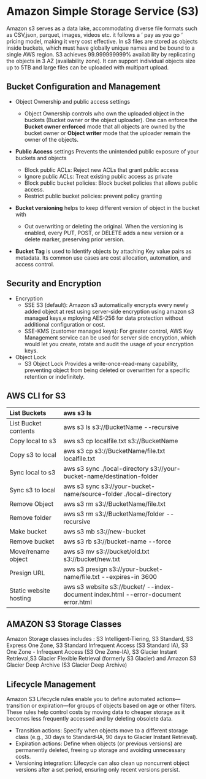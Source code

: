 # Amazon Simple Storage Service (S3)

Amazon s3 serves as a data lake, accommodating diverse file formats such as CSV,json, parquet, images, videos etc. it follows a ’  pay as you go ‘ pricing model, making it very cost effective. In s3 files are stored as objects inside buckets, which must have globally unique names and be bound to a single AWS region. S3 achieves 99.999999999% availability by replicating the objects in 3 AZ (availability zone). It can support individual objects size up to 5TB and large files can be uploaded with multipart upload.

## Bucket Configuration and Management

+ Object Ownership and public access settings  
  + Object Ownership controls who own the uploaded object in the buckets (Bucket owner or the object uploader). One can enforce the **Bucket owner enforced** mode that all objects are owned by the bucket owner or **Object writer** mode that the uploader remain the owner of the objects.  
      
+ **Public Access** settings Prevents the unintended public exposure of your buckets and objects    
  + Block public ACLs: Reject new ACLs that grant public access  
  + Ignore public ACLs: Treat existing public access as private  
  + Block public bucket policies: Block bucket policies that allows public access.  
  + Restrict public bucket policies: prevent policy granting

+ **Bucket versioning** helps to keep different version of object in the bucket with

  + Out overwriting or deleting the original. When the versioning is enabled, every PUT, POST, or DELETE adds a new version or a delete marker, preserving prior version.

+ **Bucket Tag** is used to Identify objects by attaching Key value pairs as	metadata. Its common use cases are cost allocation, automation, and access control.

## Security and  Encryption

+ Encryption  
  + SSE S3 (default): Amazon s3 automatically encrypts every newly added object at rest using server-side encryption using amazon s3 managed keys,e mploying AES-256 for data protection without additional configuration or cost.  
  + SSE-KMS (customer managed keys): For greater control, AWS Key Management service can be used for server side encryption, which would let you create, rotate and audit the usage of your encryption keys.  
+ Object Lock  
  + S3 Object Lock Provides a write-once-read-many capability, preventing object from being deleted or overwritten for a specific retention or indefinitely.

## AWS CLI for S3

| List Buckets | aws s3 ls |
| :---- | :---- |
| List Bucket contents | aws s3 ls s3://BucketName \--recursive |
| Copy local to s3 | aws s3 cp localfile.txt s3://BucketName |
| Copy s3 to local | aws s3 cp s3://BucketName/file.txt localfile.txt |
| Sync local to s3 | aws s3 sync ./local-directory s3://your-bucket-name/destination-folder |
| Sync s3 to local | aws s3 sync s3://your-bucket-name/source-folder ./local-directory  |
| Remove Object | aws s3 rm s3://BucketName/file.txt |
|  Remove folder | aws s3 rm s3://BucketName/folder \--recursive |
|  Make bucket |  aws s3 mb s3://new-bucket |
|  Remove bucket | aws s3 rb s3://bucket-name \--force |
| Move/rename object | aws s3 mv s3://bucket/old.txt s3://bucket/new.txt |
| Presign URL | aws s3 presign s3://your-bucket-name/file.txt \--expires-in 3600 |
| Static website hosting |  aws s3 website s3://bucket/ \--index-document index.html \--error-document error.html |

## AMAZON S3 Storage Classes

Amazon Storage classes includes : S3 Intelligent-Tiering, S3 Standard, S3 Express One Zone, S3 Standard Infrequent Access (S3 Standard IA), S3 One Zone \- Infrequent Access (S3 One Zone-IA), S3 Glacier Instant Retrieval,S3 Glacier Flexible Retrieval (formerly S3 Glacier) and Amazon S3 Glacier Deep Archive (S3 Glacier Deep Archive)

## **Lifecycle Management**

Amazon S3 Lifecycle rules enable you to define automated actions—transition or expiration—for groups of objects based on age or other filters. These rules help control costs by moving data to cheaper storage as it becomes less frequently accessed and by deleting obsolete data.

+ Transition actions: Specify when objects move to a different storage class (e.g., 30 days to Standard‑IA, 90 days to Glacier Instant Retrieval).  
+ Expiration actions: Define when objects (or previous versions) are permanently deleted, freeing up storage and avoiding unnecessary costs.  
+ Versioning integration: Lifecycle can also clean up noncurrent object versions after a set period, ensuring only recent versions persist.
